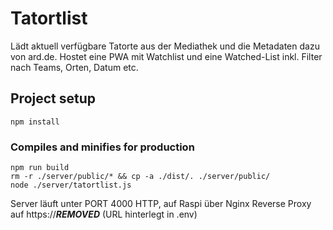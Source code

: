 # Tatortlist

Lädt aktuell verfügbare Tatorte aus der Mediathek und die Metadaten dazu von ard.de. Hostet eine PWA mit Watchlist und eine Watched-List inkl. Filter nach Teams, Orten, Datum etc.

## Project setup
```
npm install
```

### Compiles and minifies for production
```
npm run build
rm -r ./server/public/* && cp -a ./dist/. ./server/public/
node ./server/tatortlist.js
```
Server läuft unter PORT 4000 HTTP, auf Raspi über Nginx Reverse Proxy auf https://***REMOVED*** (URL hinterlegt in .env)


